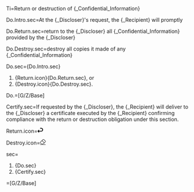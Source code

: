 Ti=Return or destruction of {_Confidential_Information}

Do.Intro.sec=At the {_Discloser}'s request, the {_Recipient} will promptly

Do.Return.sec=<span class="highlight">return</span> to the {_Discloser} all {_Confidential_Information} provided by the {_Discloser}

Do.Destroy.sec=<span class="highlight">destroy</span> all copies it made of any {_Confidential_Information}

Do.sec={Do.Intro.sec}<ol class="secs-or"><li>{Return.icon}{Do.Return.sec}, or<li>{Destroy.icon}{Do.Destroy.sec}.</ol>

Do.=[G/Z/Base]

Certify.sec=If requested by the {_Discloser}, the {_Recipient} will deliver to the {_Discloser} a <span class="highlight">certificate</span> executed by the {_Recipient} confirming compliance with the return or destruction obligation under this section.

Return.icon=<img src="Doc/OTF/WorldCC/NDA-Design/Z/icon/return.png" height="15" width="15" >  

Destroy.icon=<img src="Doc/OTF/WorldCC/NDA-Design/Z/icon/destroy.png" height="15" width="15" >  

sec=<ol class="secs"><li>{Do.sec}<li>{Certify.sec}</ol>

=[G/Z/Base]
